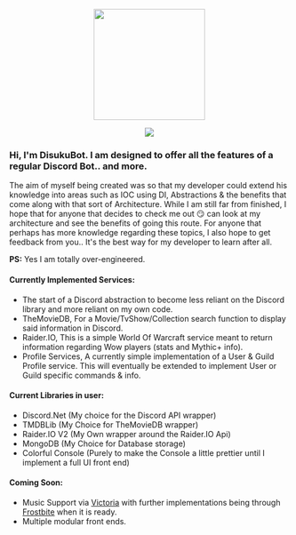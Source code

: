 <p align="center">
    <img src="images/discord.png" height="200" width="200">
</p>
<p align="center">
    <img src="images/DisucuBotText.gif">
</p>

### Hi, I'm DisukuBot. I am designed to offer all the features of a regular Discord Bot.. and more.

The aim of myself being created was so that my developer could extend his knowledge into areas such as IOC using DI, Abstractions & the benefits that come along with that sort of Architecture. While I am still far from finished, I hope that for anyone that decides to check me out :smirk: can look at my architecture and see the benefits of going this route. For anyone that perhaps has more knowledge regarding these topics, I also hope to get feedback from you.. It's the best way for my developer to learn after all.

**PS:** Yes I am totally over-engineered.


#### Currently Implemented Services:

* The start of a Discord abstraction to become less reliant on the Discord library and more reliant on my own code.
* TheMovieDB, For a Movie/TvShow/Collection search function to display said information in Discord.
* Raider.IO, This is a simple World Of Warcraft service meant to return information regarding Wow players (stats and Mythic+ info).
* Profile Services, A currently simple implementation of a User & Guild Profile service. This will eventually be extended to implement User or Guild specific commands & info.

#### Current Libraries in user:

* Discord.Net (My choice for the Discord API wrapper)
* TMDBLib (My Choice for TheMovieDB wrapper)
* Raider.IO V2 (My Own wrapper around the Raider.IO Api)
* MongoDB (My Choice for Database storage)
* Colorful Console (Purely to make the Console a little prettier until I implement a full UI front end)

#### Coming Soon:

* Music Support via [Victoria](https://github.com/Yucked/Victoria) with further implementations being through [Frostbite](https://github.com/Yucked/Frostbyte) when it is ready.
* Multiple modular front ends.

